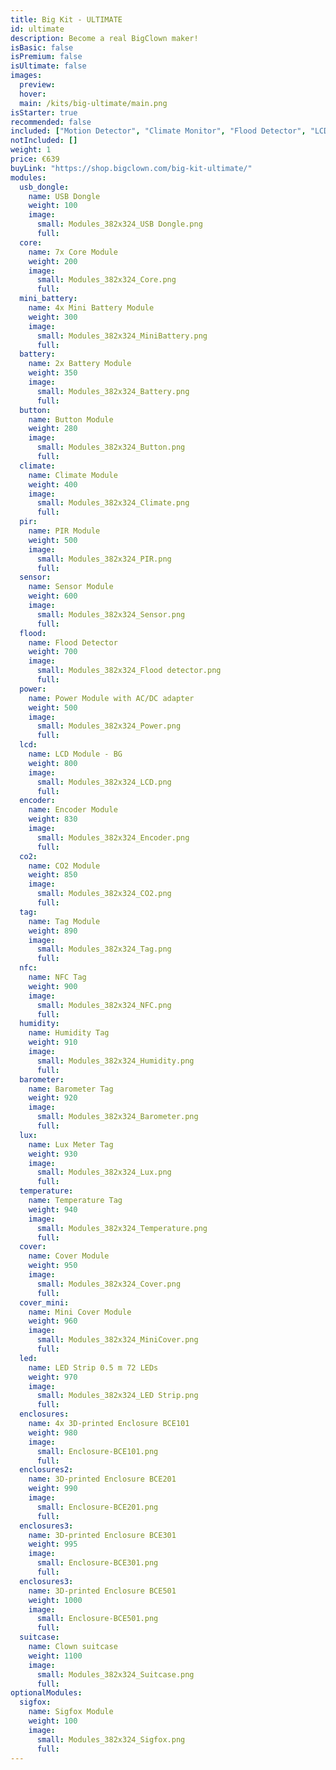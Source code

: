 ```yaml
---
title: Big Kit - ULTIMATE
id: ultimate
description: Become a real BigClown maker!
isBasic: false
isPremium: false
isUltimate: false
images:
  preview:
  hover:
  main: /kits/big-ultimate/main.png
isStarter: true
recommended: false
included: ["Motion Detector", "Climate Monitor", "Flood Detector", "LCD Thermostat", "Controller", "Push Button"]
notIncluded: []
weight: 1
price: €639
buyLink: "https://shop.bigclown.com/big-kit-ultimate/"
modules:
  usb_dongle:
    name: USB Dongle
    weight: 100
    image:
      small: Modules_382x324_USB Dongle.png
      full:
  core:
    name: 7x Core Module
    weight: 200
    image:
      small: Modules_382x324_Core.png
      full:
  mini_battery:
    name: 4x Mini Battery Module
    weight: 300
    image:
      small: Modules_382x324_MiniBattery.png
      full:
  battery:
    name: 2x Battery Module
    weight: 350
    image:
      small: Modules_382x324_Battery.png
      full:
  button:
    name: Button Module
    weight: 280
    image:
      small: Modules_382x324_Button.png
      full:
  climate:
    name: Climate Module
    weight: 400
    image:
      small: Modules_382x324_Climate.png
      full:
  pir:
    name: PIR Module
    weight: 500
    image:
      small: Modules_382x324_PIR.png
      full:
  sensor:
    name: Sensor Module
    weight: 600
    image:
      small: Modules_382x324_Sensor.png
      full:
  flood:
    name: Flood Detector
    weight: 700
    image:
      small: Modules_382x324_Flood detector.png
      full:
  power:
    name: Power Module with AC/DC adapter
    weight: 500
    image:
      small: Modules_382x324_Power.png
      full:
  lcd:
    name: LCD Module - BG
    weight: 800
    image:
      small: Modules_382x324_LCD.png
      full:
  encoder:
    name: Encoder Module
    weight: 830
    image:
      small: Modules_382x324_Encoder.png
      full:
  co2:
    name: CO2 Module
    weight: 850
    image:
      small: Modules_382x324_CO2.png
      full:
  tag:
    name: Tag Module
    weight: 890
    image:
      small: Modules_382x324_Tag.png
      full:
  nfc:
    name: NFC Tag
    weight: 900
    image:
      small: Modules_382x324_NFC.png
      full:
  humidity:
    name: Humidity Tag
    weight: 910
    image:
      small: Modules_382x324_Humidity.png
      full:
  barometer:
    name: Barometer Tag
    weight: 920
    image:
      small: Modules_382x324_Barometer.png
      full:
  lux:
    name: Lux Meter Tag
    weight: 930
    image:
      small: Modules_382x324_Lux.png
      full:
  temperature:
    name: Temperature Tag
    weight: 940
    image:
      small: Modules_382x324_Temperature.png
      full:
  cover:
    name: Cover Module
    weight: 950
    image:
      small: Modules_382x324_Cover.png
      full:
  cover_mini:
    name: Mini Cover Module
    weight: 960
    image:
      small: Modules_382x324_MiniCover.png
      full:
  led:
    name: LED Strip 0.5 m 72 LEDs
    weight: 970
    image:
      small: Modules_382x324_LED Strip.png
      full:
  enclosures:
    name: 4x 3D-printed Enclosure BCE101
    weight: 980
    image:
      small: Enclosure-BCE101.png
      full:
  enclosures2:
    name: 3D-printed Enclosure BCE201
    weight: 990
    image:
      small: Enclosure-BCE201.png
      full:
  enclosures3:
    name: 3D-printed Enclosure BCE301
    weight: 995
    image:
      small: Enclosure-BCE301.png
      full:
  enclosures3:
    name: 3D-printed Enclosure BCE501
    weight: 1000
    image:
      small: Enclosure-BCE501.png
      full:
  suitcase:
    name: Clown suitcase
    weight: 1100
    image:
      small: Modules_382x324_Suitcase.png
      full:
optionalModules:
  sigfox:
    name: Sigfox Module
    weight: 100
    image:
      small: Modules_382x324_Sigfox.png
      full:
---
```


